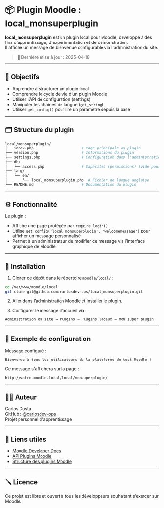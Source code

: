 # 📦 Plugin Moodle : local_monsuperplugin

**local_monsuperplugin** est un plugin local pour Moodle, développé à des fins d'apprentissage, d'expérimentation et de démonstration.  
Il affiche un message de bienvenue configurable via l'administration du site.

> 📅 Dernière mise à jour : 2025-04-18

---

## 🎯 Objectifs

- Apprendre à structurer un plugin local
- Comprendre le cycle de vie d’un plugin Moodle
- Utiliser l’API de configuration (settings)
- Manipuler les chaînes de langue (`get_string`)
- Utiliser `get_config()` pour lire un paramètre depuis la base

---

## 🗂️ Structure du plugin

```bash
local/monsuperplugin/
├── index.php                      # Page principale du plugin
├── version.php                    # Informations du plugin
├── settings.php                   # Configuration dans l'administration
├── db/
│   └── access.php                 # Capacités (permissions) [vide pour l’instant]
├── lang/
│   └── en/
│       └── local_monsuperplugin.php  # Fichier de langue anglaise
└── README.md                      # Documentation du plugin
```

---

## ⚙️ Fonctionnalité

Le plugin :
- Affiche une page protégée par `require_login()`
- Utilise `get_config('local_monsuperplugin', 'welcomemessage')` pour afficher un message personnalisé
- Permet à un administrateur de modifier ce message via l’interface graphique de Moodle

---

## 🔧 Installation

1. Cloner ce dépôt dans le répertoire `moodle/local/` :

```bash
cd /var/www/moodle/local
git clone git@github.com:carlosdev-ops/local_monsuperplugin.git
```

2. Aller dans l’administration Moodle et installer le plugin.

3. Configurer le message d’accueil via :
```
Administration du site → Plugins → Plugins locaux → Mon super plugin
```

---

## 🧪 Exemple de configuration

Message configuré :
```
Bienvenue à tous les utilisateurs de la plateforme de test Moodle !
```

Ce message s'affichera sur la page :
```
http://votre-moodle.local/local/monsuperplugin/
```

---

## 🧑‍💻 Auteur

Carlos Costa  
GitHub : [@carlosdev-ops](https://github.com/carlosdev-ops)  
Projet personnel d'apprentissage

---

## 🔗 Liens utiles

- [Moodle Developer Docs](https://moodledev.io/)
- [API Plugins Moodle](https://moodledev.io/docs/apis/core_plugin)
- [Structure des plugins Moodle](https://moodledev.io/docs/components/plugins)

---

## 🪛 Licence

Ce projet est libre et ouvert à tous les développeurs souhaitant s’exercer sur Moodle.

